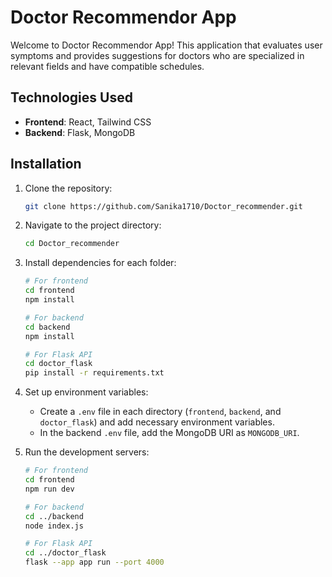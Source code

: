# Doctor Recommendor App

Welcome to Doctor Recommendor App! This application that evaluates user symptoms and provides suggestions for doctors who are specialized in relevant fields and have compatible schedules.

## Technologies Used

- **Frontend**: React, Tailwind CSS
- **Backend**: Flask, MongoDB

## Installation

1. Clone the repository:

    ```bash
    git clone https://github.com/Sanika1710/Doctor_recommender.git
    ```

2. Navigate to the project directory:

    ```bash
    cd Doctor_recommender
    ```

3. Install dependencies for each folder:

    ```bash
    # For frontend
    cd frontend
    npm install

    # For backend
    cd backend
    npm install

    # For Flask API
    cd doctor_flask
    pip install -r requirements.txt
    ```

4. Set up environment variables:

    - Create a `.env` file in each directory (`frontend`, `backend`, and `doctor_flask`) and add necessary environment variables.
    - In the backend `.env` file, add the MongoDB URI as `MONGODB_URI`.

5. Run the development servers:

    ```bash
    # For frontend
    cd frontend
    npm run dev

    # For backend
    cd ../backend
    node index.js

    # For Flask API
    cd ../doctor_flask
    flask --app app run --port 4000
    ```


    


